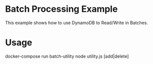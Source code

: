 Batch Processing Example
========================

This example shows how to use DynamoDB to Read/Write in Batches.


Usage
=====

docker-compose run batch-utility node utility.js [add|delete]
